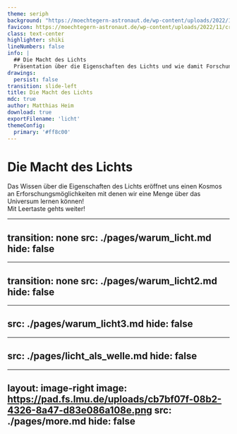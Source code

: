 ```yaml
---
theme: seriph
background: "https://moechtegern-astronaut.de/wp-content/uploads/2022/11/pexels-dobromir-hristov-3845162-2048x1536.jpg"
favicon: https://moechtegern-astronaut.de/wp-content/uploads/2022/11/cropped-logo-1-e1669834567821.png
class: text-center
highlighter: shiki
lineNumbers: false
info: |
  ## Die Macht des Lichts
  Präsentation über die Eigenschaften des Lichts und wie damit Forschung betrieben werden kann
drawings:
  persist: false
transition: slide-left
title: Die Macht des Lichts
mdc: true
author: Matthias Heim
download: true
exportFilename: 'licht'
themeConfig:
  primary: '#ff8c00'
---
```


#

<div class="">
<h1 class="mt-10">Die Macht des Lichts</h1>
<div class="mt-15 opacity-60">
Das Wissen über die Eigenschaften des Lichts eröffnet uns einen Kosmos an Erforschungsmöglichkeiten mit denen wir eine Menge über das Universum lernen können!
</div>
<!-- Supervisors: Dr. Sven Krippendorf, Prof. Jochen Weller -->


<div class="pt-12">
  <span @click="$slidev.nav.next" class="px-2 py-1 rounded cursor-pointer" hover="bg-white bg-opacity-10">
    Mit Leertaste gehts weiter! <carbon:arrow-right class="inline"/>
  </span>
</div>

<!-- <div class="abs-br m-6 flex gap-2">
  <a href="https://github.com/HiaslHoam/slidev_cluster_masses_dl" target="_blank" alt="GitHub" title="Open in GitHub"
    class="text-xl slidev-icon-btn opacity-50 !border-none !hover:text-white">
    <carbon-logo-github />
  </a>
</div> -->
</div>
<!--
The last comment block of each slide will be treated as slide notes. It will be visible and editable in Presenter Mode along with the slide. [Read more in the docs](https://sli.dev/guide/syntax.html#notes)
-->

---
transition: none
src: ./pages/warum_licht.md
hide: false
---

---
transition: none
src: ./pages/warum_licht2.md
hide: false
---

---
src: ./pages/warum_licht3.md
hide: false
---

---
src: ./pages/licht_als_welle.md
hide: false
---

---
layout: image-right
image: https://pad.fs.lmu.de/uploads/cb7bf07f-08b2-4326-8a47-d83e086a108e.png
src: ./pages/more.md
hide: false
---


